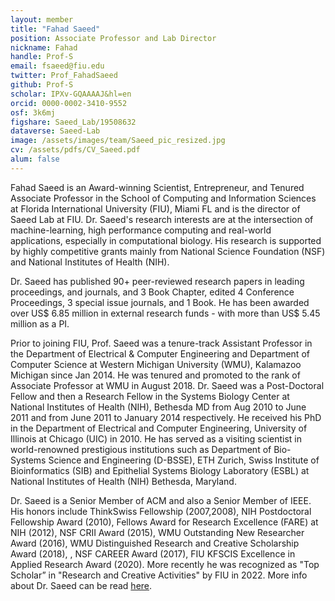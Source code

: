 ```yaml
---
layout: member
title: "Fahad Saeed"
position: Associate Professor and Lab Director 
nickname: Fahad
handle: Prof-S
email: fsaeed@fiu.edu
twitter: Prof_FahadSaeed
github: Prof-S
scholar: IPXv-GQAAAAJ&hl=en
orcid: 0000-0002-3410-9552
osf: 3k6mj
figshare: Saeed_Lab/19508632
dataverse: Saeed-Lab
image: /assets/images/team/Saeed_pic_resized.jpg
cv: /assets/pdfs/CV_Saeed.pdf
alum: false
---
```

Fahad Saeed is an Award-winning Scientist, Entrepreneur, and Tenured Associate Professor in the School of Computing and Information Sciences at Florida International University (FIU), Miami FL and is the director of Saeed Lab at FIU. Dr. Saeed's research interests are at the intersection of machine-learning, high performance computing and real-world applications, especially in computational biology. His research is supported by highly competitive grants mainly from National Science Foundation (NSF) and National Institutes of Health (NIH).

Dr. Saeed has published 90+ peer-reviewed research papers in leading proceedings, and journals, and 3 Book Chapter, edited 4 Conference Proceedings, 3 special issue journals, and 1 Book.  He has been awarded over US$ 6.85 million in external research funds - with more than US$ 5.45 million as a PI.

Prior to joining FIU, Prof. Saeed was a tenure-track Assistant Professor in the Department of Electrical & Computer Engineering and Department of Computer Science at Western Michigan University (WMU), Kalamazoo Michigan since Jan 2014. He was tenured and promoted to the rank of Associate Professor at WMU in August 2018. Dr. Saeed was a Post-Doctoral Fellow and then a Research Fellow in the Systems Biology Center at National Institutes of Health (NIH), Bethesda MD from Aug 2010 to June 2011 and from June 2011 to January 2014 respectively. He received his PhD in the Department of Electrical and Computer Engineering, University of Illinois at Chicago (UIC) in 2010. He has served as a visiting scientist in world-renowned prestigious institutions such as Department of Bio-Systems Science and Engineering (D-BSSE), ETH Zurich, Swiss Institute of Bioinformatics (SIB) and  Epithelial Systems Biology Laboratory (ESBL) at National Institutes of Health (NIH) Bethesda, Maryland. 

Dr. Saeed is a Senior Member of ACM and also a Senior Member of IEEE. His honors include ThinkSwiss Fellowship (2007,2008), NIH Postdoctoral Fellowship Award (2010), Fellows Award for Research Excellence (FARE) at NIH (2012), NSF CRII Award (2015), WMU Outstanding New Researcher Award (2016), WMU Distinguished Research and Creative Scholarship Award (2018),  , NSF CAREER Award (2017), FIU KFSCIS Excellence in Applied Research Award (2020). More recently he was recognized as "Top Scholar” in "Research and Creative Activities" by FIU in 2022. More info about Dr. Saeed can be read [here](https://prof-s.github.io).
